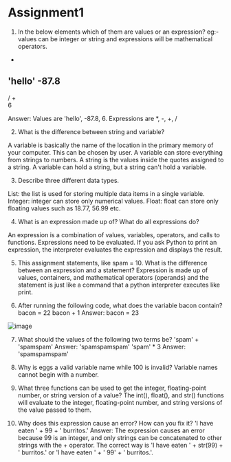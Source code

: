 # Assignment1
1. In the below elements which of them are values or an expression? eg:- values can be integer or string and expressions will be mathematical operators.
* 
'hello'
-87.8
- 
/ 
+	
6 

Answer: Values are 'hello', -87.8, 6. Expressions are *, -, +, /

2. What is the difference between string and variable?

A variable is basically the name of the location in the primary memory of your computer. This can be chosen by user. A variable can store everything from strings to numbers. A string is the values inside the quotes assigned to a string. A variable can hold a string, but a string can't hold a variable.

3. Describe three different data types.

List: the list is used for storing multiple data items in a single variable.
Integer: integer can store only numerical values.
Float: float can store only floating values such as 18.77, 56.99 etc.

4. What is an expression made up of? What do all expressions do?

An expression is a combination of values, variables, operators, and calls to functions. Expressions need to be evaluated. If you ask Python to print an expression, the interpreter evaluates the expression and displays the result.


5. This assignment statements, like spam = 10. What is the difference between an expression and a statement?
Expression is made up of values, containers, and mathematical operators (operands) and the statement is just like a command that a python interpreter executes like print.

6. After running the following code, what does the variable bacon contain?
bacon = 22
bacon + 1
Answer: bacon = 23

![image](https://user-images.githubusercontent.com/24777563/149274761-abeff459-2abc-48a6-ba15-7406fbc30277.png)

7. What should the values of the following two terms be?
'spam' + 'spamspam' Answer: 'spamspamspam'
'spam' * 3 Answer: 'spamspamspam'

8. Why is eggs a valid variable name while 100 is invalid?
Variable names cannot begin with a number.

9. What three functions can be used to get the integer, floating-point number, or string version of a value?
The int(), float(), and str() functions will evaluate to the integer, floating-point number, and string versions of the value passed to them.

10. Why does this expression cause an error? How can you fix it?
'I have eaten ' + 99 + ' burritos.'
Answer: The expression causes an error because 99 is an integer, and only strings can be concatenated to other strings with the + operator. 
The correct way is 'I have eaten ' + str(99) + ' burritos.' or 'I have eaten ' + ' 99' + ' burritos.'.




